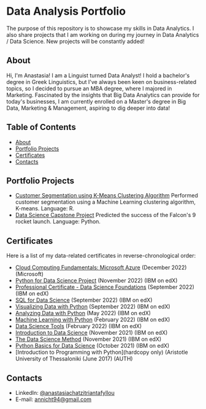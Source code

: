 # Data Analysis Portfolio

The purpose of this repository is to showcase my skills in Data Analytics. I also share projects that I am working on during my journey in Data Analytics / Data Science. New projects will be constantly added!

## About

Hi, I'm Anastasia! I am a Linguist turned Data Analyst! I hold a bachelor's degree in Greek Linguistics, but I've always been keen on business-related topics, so I decided to pursue an MBA degree, where I majored in Marketing. Fascinated by the insights that Big Data Analytics can provide for today's businesses, I am currently enrolled on a Master's degree in Big Data, Marketing & Management, aspiring to dig deeper into data!
  

## Table of Contents
- [About](#about)
- [Portfolio Projects](#portfolio-projects)
- [Certificates](#certificates)
- [Contacts](#contacts)



## Portfolio Projects
- [Customer Segmentation using K-Means Clustering Algorithm](https://github.com/AnastasiaChatzi/Data-Analysis-Portfolio/blob/main/Customer_Segmentation_K_means_Clustering.ipynb) Performed customer segmentation using a Machine Learning clustering algorithm, K-means. Language: R. 
- [Data Science Capstone Project](https://github.com/AnastasiaChatzi/IBM_DataScience_Capstone_Project) Predicted the success of the Falcon's 9 rocket launch. Language: Python.


## Certificates
Here is a list of my data-related certificates in reverse-chronological order:
- [Cloud Computing Fundamentals: Microsoft Azure](https://www.credly.com/badges/862141db-c806-4d7b-a0ba-c172f2d6bbcf/linked_in_profile) (December 2022) (Microsoft)
- [Python for Data Science Project](https://courses.edx.org/certificates/a3231f057c104dfda42eefcaf2b06226) (November 2022) (IBM on edX)
- [Professional Certificate - Data Science Foundations](https://credentials.edx.org/credentials/924eb4f34f2e464598cbf18f946c3724/) (September 2022) (IBM on edX)
- [SQL for Data Science](https://courses.edx.org/certificates/8f3377fb3a9840179e0835479a1e7bb1) (September 2022) (IBM on edX)
- [Visualizing Data with Python](https://courses.edx.org/certificates/050440af051d4b4cbf859befebaad22f) (September 2022) (IBM on edX)
- [Analyzing Data with Python](https://courses.edx.org/certificates/7bafbb33c72a429f8186ab82f38d6061) (May 2022) (IBM on edX)
- [Machine Learning with Python](https://courses.edx.org/certificates/8a7cee0258a04736b1c53c699327f8b8) (February 2022) (IBM on edX)
- [Data Science Tools](https://courses.edx.org/certificates/e7134da5d4584095910498786180f553) (February 2022) (IBM on edX)
- [Introduction to Data Science](https://courses.edx.org/certificates/a1f7fa467a184c09874a838d7acc224b) (November 2021) (IBM on edX)
- [The Data Science Method](https://courses.edx.org/certificates/0cf02f04e845407e9003e7432f7872f4) (November 2021) (IBM on edX)
- [Python Basics for Data Science](https://courses.edx.org/certificates/ddc22da7b1bb4e6cb90e3b3547b44d55) (October 2021) (IBM on edX)
- [Introduction to Programming with Python](hardcopy only) (Aristotle University of Thessaloniki (June 2017) (AUTH)

## Contacts
- LinkedIn: [@anastasiachatzitriantafyllou](www.linkedin.com/in/anastasiachatzi)
- E-mail: annicht94@gmail.com
